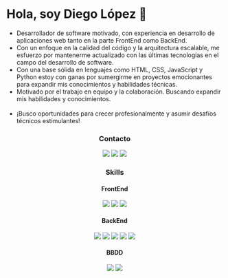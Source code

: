 <div>
	<h1>Hola, soy Diego López 👋</h1>
  	<ul>
    	<li>Desarrollador de software motivado, con experiencia en desarrollo de aplicaciones web tanto en la parte FrontEnd como BackEnd.</li> 
    	<li>Con un enfoque en la calidad del código y la arquitectura escalable, me esfuerzo por mantenerme actualizado con las últimas tecnologías en el campo del desarrollo de software.</li>
    	<li>Con una base sólida en lenguajes como HTML, CSS, JavaScript y Python estoy con ganas por sumergirme en proyectos emocionantes para expandir mis conocimientos y habilidades técnicas.       </li> 
    	<li>Motivado por el trabajo en equipo y la colaboración. Buscando expandir mis habilidades y conocimientos.</li>
    	<br>
    	<li>¡Busco oportunidades para crecer profesionalmente y asumir desafíos técnicos estimulantes!</li>
  	</ul>
  
<div align="center">
  <h3>Contacto</h3>
  <a href="#"><img src="https://img.shields.io/badge/Gmail-D14836?style=for-the-badge&logo=gmail&logoColor=white"></a>
  <a href="#"><img src="https://img.shields.io/badge/LinkedIn-0077B5?style=for-the-badge&logo=linkedin&logoColor=white"></a>
  <a href="#"><img src="https://img.shields.io/badge/GitHub-100000?style=for-the-badge&logo=github&logoColor=white"></a>
</div>

<div align="center">
  <h3>Skills</h3>
  
  <h4>FrontEnd</h4>
  <img src="https://skillicons.dev/icons?i=html">
  <img src="https://skillicons.dev/icons?i=css">
  <img src="https://skillicons.dev/icons?i=js">
  
  <h4>BackEnd</h4>
  <img src="https://skillicons.dev/icons?i=python">
  <img src="https://skillicons.dev/icons?i=django">
  <img src="https://skillicons.dev/icons?i=fastapi">
  <img src="https://skillicons.dev/icons?i=nodejs">
  <img src="https://skillicons.dev/icons?i=express">

  <h4>BBDD</h4>
  <img src="https://skillicons.dev/icons?i=mysql">
  <img src="https://skillicons.dev/icons?i=mongo">
</div>
